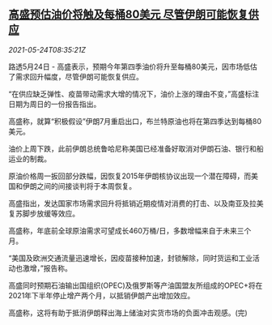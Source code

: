 <!--1621846862000-->
[高盛预估油价将触及每桶80美元 尽管伊朗可能恢复供应](https://cn.reuters.com/article/gs-oil-price-iran-0524-idCNKCS2D50MF)
------

<div><i>2021-05-24T08:35:21Z</i></div><p>路透5月24日 - 高盛表示，预期今年第四季油价将升至每桶80美元，因市场低估了需求回升幅度，尽管伊朗可能恢复供应。</p><p>“在供应缺乏弹性、疫苗带动需求大增的情况下，油价上涨的理由不变，”高盛标注日期为周日的一份报告指出。</p><p>高盛称，就算“积极假设”伊朗7月重启出口，布兰特原油也将在第四季达到每桶80美元。</p><p>油价上周下跌，此前伊朗总统鲁哈尼称美国已经准备好取消对伊朗石油、银行和船运业的制裁。</p><p>原油价格周一扳回部分跌幅，因恢复2015年伊朗核协议出现一个潜在障碍，而美国和伊朗之间的间接谈判将于本周恢复。</p><p>高盛指出，发达国家市场需求回升将抵销近期疫情对消费的打击、以及南亚及拉美复苏脚步放缓等效应。</p><p>高盛称，年底前全球原油需求可望成长460万桶/日，多数增幅来自于未来三个月。</p><p>“美国及欧洲交通流量迅速增长，因疫苗接种加速，封锁解除，同时货运和工业活动也激增，”报告称。</p><p>高盛同时预期石油输出国组织(OPEC)及俄罗斯等产油国盟友所组成的OPEC+将在2021年下半年停止增产两个月，以抵销伊朗产出增加效应。</p><p>高盛称，这将有助于抵消伊朗释出海上储油对实货市场的负面冲击观感。(完)</p>
